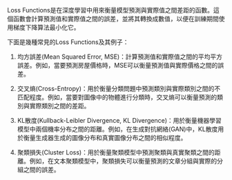 Loss Functions是在深度學習中用來衡量模型預測與實際值之間差距的函數。這個函數會計算預測值和實際值之間的誤差，並將其轉換成數值，以便在訓練期間使用梯度下降算法最小化它。

下面是幾種常見的Loss Functions及其例子：

1. 均方誤差(Mean Squared Error, MSE)：計算預測值和實際值之間的平均平方誤差。例如，當要預測房屋價格時，MSE可以衡量預測值與實際價格之間的誤差。

2. 交叉熵(Cross-Entropy)：用於衡量分類問題中預測類別與實際類別之間的不匹配程度。例如，當要對圖像中的物體進行分類時，交叉熵可以衡量預測的類別與實際類別之間的差距。

3. KL散度(Kullback-Leibler Divergence, KL Divergence)：用於衡量機器學習模型中兩個機率分布之間的距離。例如，在生成對抗網絡(GAN)中，KL散度用於衡量生成器生成的圖像分布和真實圖像分布之間的相似程度。

4. 聚類損失(Cluster Loss)：用於衡量聚類模型中預測聚類與真實聚類之間的距離。例如，在文本聚類模型中，聚類損失可以衡量預測的文章分組與實際的分組之間的誤差。